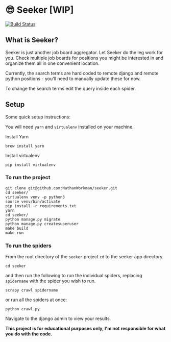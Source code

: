 # :sunglasses: Seeker [WIP]

[![Build Status](https://travis-ci.org/NathanWorkman/seeker.svg?branch=master)](https://travis-ci.org/NathanWorkman/seeker)

## What is Seeker?
Seeker is just another job board aggregator. Let Seeker do the leg work for you. Check multiple job boards for positions you might be interested in and organize them all in one convenient location.

Currently, the search terms are hard coded to remote django and remote python positions - you'll need to manually update these for now.

To change the search terms edit the query inside each spider.

## Setup

Some quick setup instructions:

You will need `yarn` and `virtualenv` installed on your machine.

Install Yarn
```
brew install yarn
```

Install virtualenv
```
pip install virtualenv
```

### To run the project
```
git clone git@github.com:NathanWorkman/seeker.git
cd seeker/
virtualenv venv -p python3
source venv/bin/activate
pip install -r requirements.txt
yarn
cd seeker/
python manage.py migrate
python manage.py createsuperuser
make build
make run
```

### To run the spiders
From the root directory of the `seeker` project `cd` to the seeker app directory.

```
cd seeker
```
and then run the following to run the individual spiders, replacing `spidername` with the spider you wish to run.

```
scrapy crawl spidername
```

or run all the spiders at once:

```
python crawl.py
```

Navigate to the django admin to view your results.


**This project is for educational purposes only, I'm not responsible for what you do with the code.**




